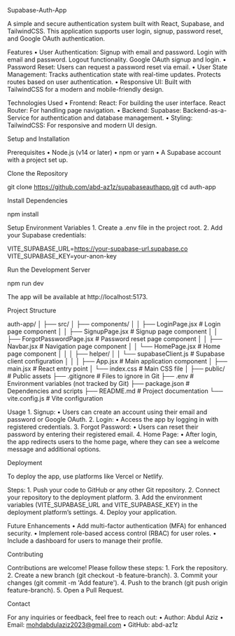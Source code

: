 Supabase-Auth-App

A simple and secure authentication system built with React, Supabase, and TailwindCSS. This application supports user login, signup, password reset, and Google OAuth authentication.

Features
	•	User Authentication:
		Signup with email and password.
		Login with email and password.
		Logout functionality.
		Google OAuth signup and login.
	•	Password Reset:
		Users can request a password reset via email.
	•	User State Management:
		Tracks authentication state with real-time updates.
		Protects routes based on user authentication.
	•	Responsive UI:
		Built with TailwindCSS for a modern and mobile-friendly design.

Technologies Used
	•	Frontend:
		React: For building the user interface.
		React Router: For handling page navigation.
	•	Backend:
		Supabase: Backend-as-a-Service for authentication and database management.
	•	Styling:
		TailwindCSS: For responsive and modern UI design.

Setup and Installation

Prerequisites
	•	Node.js (v14 or later)
	•	npm or yarn
	•	A Supabase account with a project set up.

Clone the Repository

git clone https://github.com/abd-az1z/supabaseauthapp.git
cd auth-app

Install Dependencies

npm install

Setup Environment Variables
	1.	Create a .env file in the project root.
	2.	Add your Supabase credentials:

VITE_SUPABASE_URL=https://your-supabase-url.supabase.co
VITE_SUPABASE_KEY=your-anon-key

Run the Development Server

npm run dev

The app will be available at http://localhost:5173.

Project Structure

auth-app/
│
├── src/
│   ├── components/
│   │   ├── LoginPage.jsx       # Login page component
│   │   ├── SignupPage.jsx      # Signup page component
│   │   ├── ForgotPasswordPage.jsx # Password reset page component
│   │   ├── Navbar.jsx       # Navigation page component
│   │   └── HomePage.jsx        # Home page component
│   │
│   ├── helper/
│   │   └── supabaseClient.js   # Supabase client configuration
│   │
│   ├── App.jsx                 # Main application component
│   ├── main.jsx                # React entry point
│   └── index.css               # Main CSS file
│
├── public/                     # Public assets
├── .gitignore                  # Files to ignore in Git
├── .env                        # Environment variables (not tracked by Git)
├── package.json                # Dependencies and scripts
├── README.md                   # Project documentation
└── vite.config.js              # Vite configuration

Usage
	1.	Signup:
	•	Users can create an account using their email and password or Google OAuth.
	2.	Login:
	•	Access the app by logging in with registered credentials.
	3.	Forgot Password:
	•	Users can reset their password by entering their registered email.
	4.	Home Page:
	•	After login, the app redirects users to the home page, where they can see a welcome message and additional options.

Deployment

To deploy the app, use platforms like Vercel or Netlify.

Steps:
	1.	Push your code to GitHub or any other Git repository.
	2.	Connect your repository to the deployment platform.
	3.	Add the environment variables (VITE_SUPABASE_URL and VITE_SUPABASE_KEY) in the deployment platform’s settings.
	4.	Deploy your application.

Future Enhancements
	•	Add multi-factor authentication (MFA) for enhanced security.
	•	Implement role-based access control (RBAC) for user roles.
	•	Include a dashboard for users to manage their profile.

Contributing

Contributions are welcome! Please follow these steps:
	1.	Fork the repository.
	2.	Create a new branch (git checkout -b feature-branch).
	3.	Commit your changes (git commit -m 'Add feature').
	4.	Push to the branch (git push origin feature-branch).
	5.	Open a Pull Request.

Contact

For any inquiries or feedback, feel free to reach out:
	•	Author: Abdul Aziz
	•	Email: mohdabdulaziz2023@gmail.com
	•	GitHub: abd-az1z

